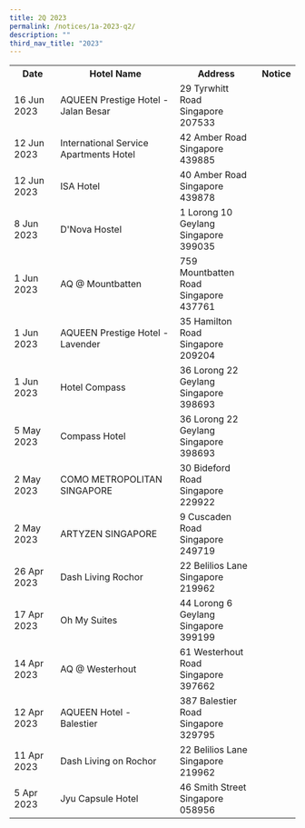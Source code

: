 ```yaml
---
title: 2Q 2023
permalink: /notices/1a-2023-q2/
description: ""
third_nav_title: "2023"
---
```

<table>
	<tbody><tr>
		<th>Date</th>
		<th>Hotel Name</th>
		<th>Address</th>
		<th>Notice</th>
	</tr>
		<tr>
		<td>16 Jun 2023</td>
		<td>AQUEEN Prestige Hotel - Jalan Besar</td>
		<td>29 Tyrwhitt Road<br>Singapore 207533</td>
		<td><a href="/files/AQUEEN Prestige Hotel - Jalan Besar.pdf"></a></td>
	</tr>
			<tr>
		<td>12 Jun 2023</td>
		<td>International Service Apartments Hotel</td>
		<td>42 Amber Road<br>Singapore 439885</td>
		<td><a href="/files/International Service Apartments Hotel.pdf"></a></td>
	</tr>
	<tr>
		<td>12 Jun 2023</td>
		<td>ISA Hotel</td>
		<td>40 Amber Road<br>Singapore 439878</td>
		<td><a href="/files/ISA Hotel.pdf"></a></td>
	</tr>
				<tr>
		<td>8 Jun 2023</td>
		<td>D'Nova Hostel</td>
		<td>1	Lorong 10 Geylang<br>Singapore 399035</td>
		<td><a href="/files/D'Nova Hostel.pdf"></a></td>
	</tr>
		<tr>
		<td>1 Jun 2023</td>
		<td>AQ @ Mountbatten</td>
		<td>759 Mountbatten Road<br>Singapore 437761</td>
		<td><a href="/files/AQ Mountbatten.pdf"></a></td>
	</tr>
		<tr>
		<td>1 Jun 2023</td>
		<td>AQUEEN Prestige Hotel - Lavender</td>
		<td>35 Hamilton Road<br>Singapore 209204</td>
		<td><a href="/files/AQUEEN Prestige Lavender.pdf"></a></td>
	</tr>
		<tr>
		<td>1 Jun 2023</td>
		<td>Hotel Compass</td>
		<td>36 Lorong 22 Geylang <br>Singapore 398693</td>
		<td><a href="/files/Hotel Compass_2023.pdf"></a></td>
	</tr>
 <tr>
		<td>5 May 2023</td>
		<td>Compass Hotel</td>
		<td>36 Lorong 22 Geylang <br>Singapore 398693</td>
		<td><a href="/files/Compass Hotel.pdf"></a></td>
	</tr>
			 <tr>
		<td>2 May 2023</td>
		<td>COMO METROPOLITAN SINGAPORE</td>
		<td>30 Bideford Road<br>Singapore 229922</td>
		<td><a href="/files/COMO METROPOLITAN SINGAPORE.pdf"></a></td>
	</tr>
		 <tr>
		<td>2 May 2023</td>
		<td>ARTYZEN SINGAPORE</td>
		<td>9 Cuscaden Road<br>Singapore 249719</td>
		<td><a href="/files/ARTYZEN SINGAPORE.pdf"></a></td>
	</tr>
 <tr>
		<td>26 Apr 2023</td>
		<td>Dash Living Rochor</td>
		<td>22 Belilios Lane <br>Singapore 219962</td>
		<td><a href="/files/Dash Living Rochor.pdf"></a></td>
	</tr>
	<tr>
		<td>17 Apr 2023</td>
		<td>Oh My Suites</td>
		<td>44 Lorong 6 Geylang <br>Singapore 399199</td>
		<td><a href="/files/Oh My Suites_2023.pdf"></a></td>
	</tr>
								<tr>
		<td>14 Apr 2023</td>
		<td>AQ @ Westerhout</td>
		<td>61 Westerhout Road <br>Singapore 397662</td>
		<td><a href="/files/AQ @ Westerhout.pdf"></a></td>
	</tr>
						<tr>
		<td>12 Apr 2023</td>
		<td>AQUEEN Hotel - Balestier</td>
		<td>387 Balestier Road<br>Singapore 329795</td>
		<td><a href="/files/AQUEEN Hotel - Balestier.pdf"></a></td>
	</tr>
				<tr>
		<td>11 Apr 2023</td>
		<td>Dash Living on Rochor</td>
		<td>22 Belilios Lane<br>Singapore 219962</td>
		<td><a href="/files/Dash Living on Rochor.pdf"></a></td>
	</tr>
		<tr>
		<td>5 Apr 2023</td>
		<td>Jyu Capsule Hotel</td>
		<td>46 Smith Street<br>Singapore 058956</td>
		<td><a href="/files/Jyu Capsule Hotel.pdf"></a></td>
	</tr>
	</tbody></table>